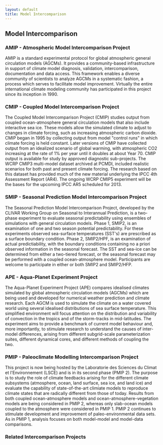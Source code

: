 ```yaml
---
layout: default
title: Model Intercomparison
---
```


## Model Intercomparison

### AMIP - Atmospheric Model Intercomparison Project
AMIP is a standard experimental protocol for global atmospheric general circulation models (AGCMs). It provides a community-based infrastructure in support of climate model diagnosis, validation, intercomparison, documentation and data access.  This framework enables a diverse community of scientists to analyze AGCMs in a systematic fashion, a process which serves to facilitate model improvement.  Virtually the entire international climate modeling community has participated in this project since its inception in 1990.

### CMIP - Coupled Model Intercomparison Project
The Coupled Model Intercomparison Project (CMIP) studies output from coupled ocean-atmosphere general circulation models that also include interactive sea ice.  These models allow the simulated climate to adjust to changes in climate forcing, such as increasing atmospheric carbon dioxide.  CMIP began in 1995 by collecting output from model "control runs" in which climate forcing is held constant.  Later versions of CMIP have collected output from an idealized scenario of global warming, with atmospheric CO2 increasing at the rate of 1% per year until it doubles at about Year 70.  CMIP output is available for study by approved diagnostic sub-projects.  The WCRP CMIP3 multi-model dataset archived at PCMDI, included realistic scenarios for both past and present climate forcing.  The research based on this dataset has provided much of the new material underlying the IPCC 4th Assessment Report (AR4). The ongoing WCRP CMIP5 experiment will be the bases for the upcoming IPCC AR5 scheduled for 2013.

### SMIP - Seasonal Prediction Model Intercomparison Project
The Seasonal Prediction Model Intercomparison Project, developed by the CLIVAR Working Group on Seasonal to Interannual Prediction, is a two-phase experiment to evaluate seasonal predictability using ensembles of simulations with general circulation models. Phase 1, SMIP2, is an examination of one and two season potential predictability. For these experiments observed sea-surface temperatures (SST's) are prescribed as a surface boundary condition. Phase 2, SMIP2/HPF, is an examination of actual predictiability, with the boundary conditions containing no a priori observed information in the seasonal forecast. The SST and sea-ice can be determined from either a two-tiered forecast, or the seasonal forecast may be performed with a coupled ocean-atmosphere model. Participants are welcome to participate in either or both SMIP2 and SMIP2/HFP.

### APE - Aqua-Planet Experiment Project
The Aqua-Planet Experiment Project (APE) compares idealised climates simulated by global atmospheric circulation models (AGCMs) which are being used and developed for numerical weather prediction and climate research. Each AGCM is used to simulate the climate on a water covered world using several idealised distributions of sea surface temperature. This simplified environment will focus attention on the distribution and variability of convection in the tropics and of the storm-tracks in mid-latitudes. The experiment aims to provide a benchmark of current model behaviour and, more importantly, to stimulate research to understand the causes of inter-model differences, arising from different subgrid-scale parameterization suites, different dynamical cores, and different methods of coupling the two.

### PMIP - Paleoclimate Modelling Intercomparison Project
This project is now being hosted by the Laboratorie des Sciences du Climat et l'Environnement (LSCE) and is in its second phase (PMIP 2). The purpose is to study the role of climate feedbacks arising for the different climate subsystems (atmosphere, ocean, land surface, sea ice, and land ice) and evaluate the capability of state-of-the-art climiate models to reproduce climate states that are radically different from those of today. Results from both coupled ocean-atmosphere models and ocean-atmosphere-vegetation models are being considered in PMIP 2, whereas only slab-ocean models coupled to the atmosphere were considered in PMIP 1. PMIP 2 continues to stimulate development and improvement of paleo-environmental data sets. As in PMIP 1, analysis focuses on both model-model and model-data comparisons.

### Related Intercomparison Projects
